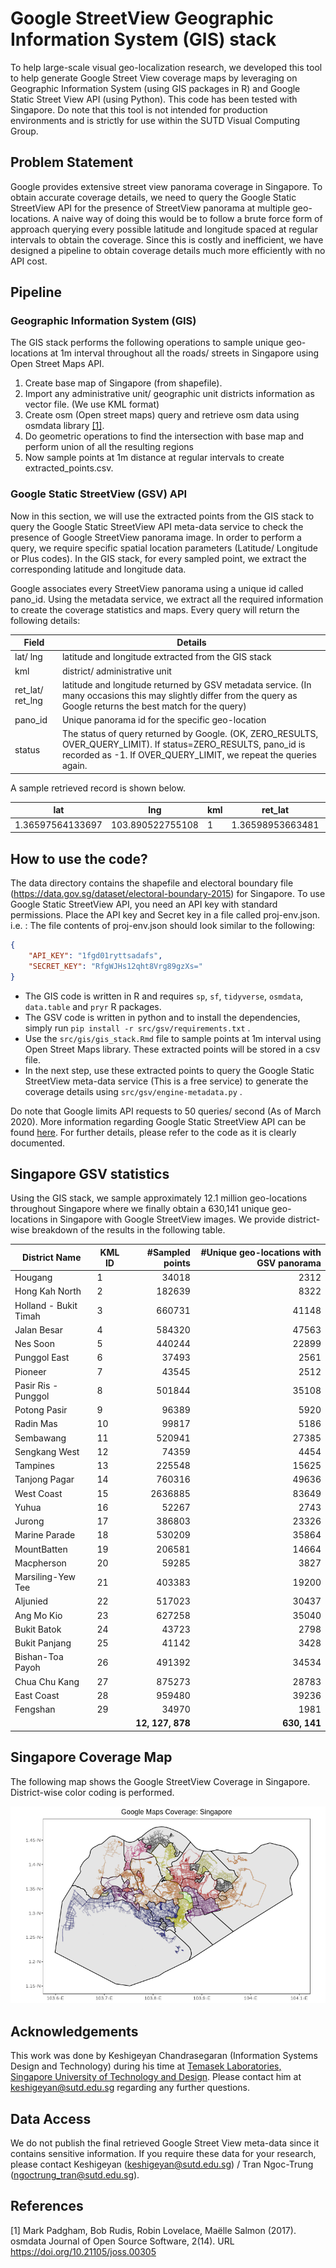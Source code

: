 # Google StreetView Geographic Information System (GIS) stack
To help large-scale visual geo-localization research, we developed this tool to help generate Google Street View coverage maps by leveraging on Geographic Information System (using GIS packages in R) and Google Static Street View API (using Python). This code has been tested with Singapore. Do note that this tool is not intended for production environments and is strictly for use within the SUTD Visual Computing Group.





## Problem Statement

Google provides extensive street view panorama coverage in Singapore. To obtain accurate coverage details, we need to query the Google Static StreetView API for the presence of StreetView panorama at multiple geo-locations. A naive way of doing this would be to follow a brute force form of approach querying every possible latitude and longitude spaced at regular intervals to obtain the coverage. Since this is costly and inefficient, we have designed a pipeline to obtain coverage details much more efficiently with no API cost.





## Pipeline

### Geographic Information System (GIS)

The GIS stack performs the following operations to sample unique geo-locations at 1m interval throughout all the roads/ streets in Singapore using Open Street Maps API.

1. Create base map of Singapore (from shapefile).
2. Import any administrative unit/ geographic unit districts information as vector file. (We use KML format)
3. Create osm (Open street maps) query and retrieve osm data using osmdata library [[1]](#1). 
4. Do geometric operations to find the intersection with base map and perform union of all the resulting regions
5. Now sample points at 1m distance at regular intervals to create extracted_points.csv.



### Google Static StreetView (GSV) API

Now in this section, we will use the extracted points from the GIS stack to query the Google Static StreetView API meta-data service to check the presence of Google StreetView panorama image. In order to perform a query, we require specific spatial location parameters (Latitude/ Longitude or Plus codes). In the GIS stack, for every sampled point, we extract the corresponding latitude and longitude data.

Google associates every StreetView panorama using a unique id called pano_id. Using the metadata service, we extract all the required information to create the coverage statistics and maps. Every query will return the following details:

| Field             | Details                                                      |
| ----------------- | ------------------------------------------------------------ |
| lat/ lng          | latitude and longitude extracted from the GIS stack          |
| kml               | district/ administrative unit                                |
| ret_lat/  ret_lng | latitude and longitude returned by GSV metadata service. (In many occasions this may slightly differ from the query as Google returns the best match for the query) |
| pano_id           | Unique panorama id for the specific geo-location             |
| status            | The status of query returned by Google. (OK, ZERO_RESULTS, OVER_QUERY_LIMIT). If status=ZERO_RESULTS, pano_id is recorded as -1. If OVER_QUERY_LIMIT, we repeat the queries again. |

A sample retrieved record is shown below.

| lat              | lng              | kml  | ret_lat          | ret_lng          | pano_id                | status |
| ---------------- | ---------------- | ---- | ---------------- | ---------------- | ---------------------- | ------ |
| 1.36597564133697 | 103.890522755108 | 1    | 1.36598953663481 | 103.890562223944 | 1aZIE3M2YwiDkzIXdo1Q1Q | OK     |





## How to use the code?

The data directory contains the shapefile and electoral boundary file (https://data.gov.sg/dataset/electoral-boundary-2015) for Singapore. To use Google Static StreetView API, you need an API key with standard permissions. Place the API key and Secret key in a file called proj-env.json. i.e. : The file contents of proj-env.json should look similar to the following:

```json
{
    "API_KEY": "1fgd01ryttsadafs",
    "SECRET_KEY": "RfgWJHs12qht8Vrg89gzXs="
}
```

* The GIS code is written in R and requires `sp`, `sf`, `tidyverse`, `osmdata`, `data.table` and `pryr` R packages. 
* The GSV code is written in python and to install the dependencies, simply run `pip install -r src/gsv/requirements.txt` . 
* Use the ``src/gis/gis_stack.Rmd`` file to sample points at 1m interval using Open Street Maps library. These extracted points will be stored in a csv file. 
* In the next step, use these extracted points to query the Google Static StreetView meta-data service (This is a free service) to generate the coverage details using `src/gsv/engine-metadata.py` . 

Do note that Google limits API requests to 50 queries/ second (As of March 2020). More information regarding Google Static StreetView API can be found [here](https://developers.google.com/maps/documentation/streetview/overview). For further details, please refer to the code as it is clearly documented.





## Singapore GSV statistics

Using the GIS stack, we sample approximately 12.1 million geo-locations throughout Singapore where we finally obtain a 630,141 unique geo-locations in Singapore with Google StreetView images. We provide district-wise breakdown of the results in the following table. 

| District Name         | KML ID |  #Sampled points | #Unique geo-locations with GSV panorama |
| --------------------- | ------ | ---------------: | --------------------------------------: |
| Hougang               | 1      |            34018 |                                    2312 |
| Hong Kah North        | 2      |           182639 |                                    8322 |
| Holland - Bukit Timah | 3      |           660731 |                                   41148 |
| Jalan Besar           | 4      |           584320 |                                   47563 |
| Nes Soon              | 5      |           440244 |                                   22899 |
| Punggol East          | 6      |            37493 |                                    2561 |
| Pioneer               | 7      |            43545 |                                    2512 |
| Pasir Ris - Punggol   | 8      |           501844 |                                   35108 |
| Potong Pasir          | 9      |            96389 |                                    5920 |
| Radin Mas             | 10     |            99817 |                                    5186 |
| Sembawang             | 11     |           520941 |                                   27385 |
| Sengkang West         | 12     |            74359 |                                    4454 |
| Tampines              | 13     |           225548 |                                   15625 |
| Tanjong Pagar         | 14     |           760316 |                                   49636 |
| West Coast            | 15     |          2636885 |                                   83649 |
| Yuhua                 | 16     |            52267 |                                    2743 |
| Jurong                | 17     |           386803 |                                   23326 |
| Marine Parade         | 18     |           530209 |                                   35864 |
| MountBatten           | 19     |           206581 |                                   14664 |
| Macpherson            | 20     |            59285 |                                    3827 |
| Marsiling-Yew Tee     | 21     |           403383 |                                   19200 |
| Aljunied              | 22     |           517023 |                                   30437 |
| Ang Mo Kio            | 23     |           627258 |                                   35040 |
| Bukit Batok           | 24     |            43723 |                                    2798 |
| Bukit Panjang         | 25     |            41142 |                                    3428 |
| Bishan-Toa Payoh      | 26     |           491392 |                                   34534 |
| Chua Chu Kang         | 27     |           875273 |                                   28783 |
| East Coast            | 28     |           959480 |                                   39236 |
| Fengshan              | 29     |            34970 |                                    1981 |
|                       |        | **12, 127, 878** |                            **630, 141** |





## Singapore Coverage Map

The following map shows the Google StreetView Coverage in Singapore. District-wise color coding is performed.

![](./assets/Rplot.png)





## Acknowledgements

This work was done by Keshigeyan Chandrasegaran (Information Systems Design and Technology) during his time at [Temasek Laboratories, Singapore University of Technology and Design](https://temasek-labs.sutd.edu.sg/). Please contact him at keshigeyan@sutd.edu.sg regarding any further questions. 





## Data Access

We do not publish the final retrieved Google Street View meta-data since it contains sensitive information. If you require these data for your research, please contact Keshigeyan (keshigeyan@sutd.edu.sg) / Tran Ngoc-Trung (ngoctrung_tran@sutd.edu.sg). 





## References

<a id="1">[1]</a> Mark Padgham, Bob Rudis, Robin Lovelace, Maëlle Salmon (2017). osmdata  Journal of Open Source Software, 2(14). URL  https://doi.org/10.21105/joss.00305

